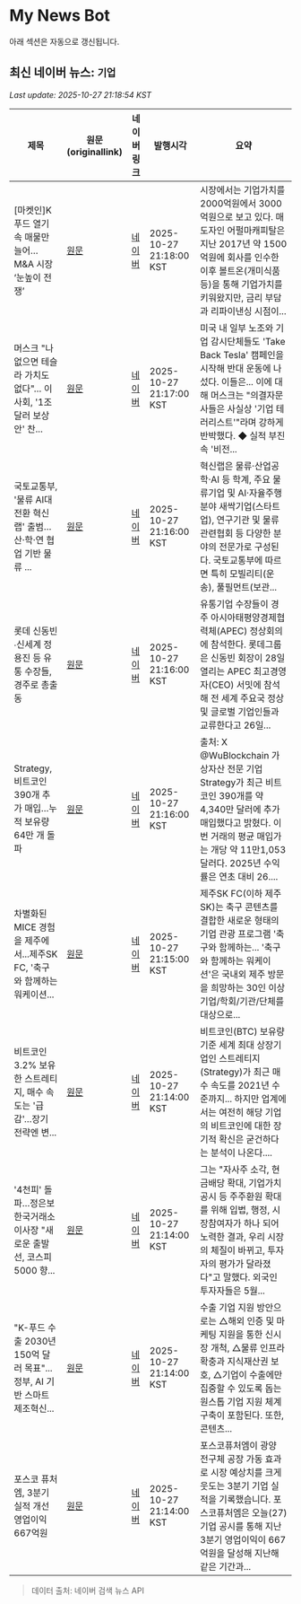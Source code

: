 # My News Bot

아래 섹션은 자동으로 갱신됩니다.

<!-- NEWS:START -->
## 최신 네이버 뉴스: `기업`
_Last update: 2025-10-27 21:18:54 KST_

| 제목 | 원문(originallink) | 네이버 링크 | 발행시각 | 요약 |
|---|---|---|---|---|
| [마켓인]K푸드 열기 속 매물만 늘어…M&A 시장 ‘눈높이 전쟁’ | [원문](http://www.edaily.co.kr/news/newspath.asp?newsid=04372246642337184) | [네이버](https://n.news.naver.com/mnews/article/018/0006148661?sid=101) | 2025-10-27 21:18:00 KST | 시장에서는 기업가치를 2000억원에서 3000억원으로 보고 있다. 매도자인 어펄마캐피탈은 지난 2017년 약 1500억원에 회사를 인수한 이후 볼트온(개미식품 등)을 통해 기업가치를 키워왔지만, 금리 부담과 리파이낸싱 시점이... |
| 머스크 "나 없으면 테슬라 가치도 없다"… 이사회, '1조달러 보상안' 찬... | [원문](https://www.newspim.com/news/view/20251027001329) | [네이버](https://www.newspim.com/news/view/20251027001329) | 2025-10-27 21:17:00 KST | 미국 내 일부 노조와 기업 감시단체들도 'Take Back Tesla' 캠페인을 시작해 반대 운동에 나섰다. 이들은... 이에 대해 머스크는 "의결자문사들은 사실상 '기업 테러리스트'"라며 강하게 반박했다. ◆ 실적 부진 속 '비전... |
| 국토교통부, '물류 AI대전환 혁신랩' 출범…산·학·연 협업 기반 물류 ... | [원문](http://www.econonews.co.kr/news/articleView.html?idxno=410674) | [네이버](http://www.econonews.co.kr/news/articleView.html?idxno=410674) | 2025-10-27 21:16:00 KST | 혁신랩은 물류·산업공학·AI 등 학계, 주요 물류기업 및 AI·자율주행 분야 새싹기업(스타트업), 연구기관 및 물류관련협회 등 다양한 분야의 전문가로 구성된다. 국토교통부에 따르면 특히 모빌리티(운송), 풀필먼트(보관... |
| 롯데 신동빈∙신세계 정용진 등 유통 수장들, 경주로 총출동 | [원문](http://woman.chosun.com/news/articleView.html?idxno=123546) | [네이버](http://woman.chosun.com/news/articleView.html?idxno=123546) | 2025-10-27 21:16:00 KST | 유통기업 수장들이 경주 아시아태평양경제협력체(APEC) 정상회의에 참석한다. 롯데그룹은 신동빈 회장이 28일 열리는 APEC 최고경영자(CEO) 서밋에 참석해 전 세계 주요국 정상 및 글로벌 기업인들과 교류한다고 26일... |
| Strategy, 비트코인 390개 추가 매입…누적 보유량 64만 개 돌파 | [원문](https://www.tokenpost.kr/news/breaking/297635) | [네이버](https://www.tokenpost.kr/news/breaking/297635) | 2025-10-27 21:16:00 KST | 출처: X @WuBlockchain 가상자산 전문 기업 Strategy가 최근 비트코인 390개를 약 4,340만 달러에 추가 매입했다고 밝혔다. 이번 거래의 평균 매입가는 개당 약 11만1,053달러다. 2025년 수익률은 연초 대비 26.... |
| 차별화된 MICE 경험을 제주에서...제주SK FC, '축구와 함께하는 워케이션... | [원문](https://www.sportalkorea.com/news/articleView.html?idxno=2025052909552686408) | [네이버](https://m.sports.naver.com/kfootball/article/139/0002235551) | 2025-10-27 21:15:00 KST | 제주SK FC(이하 제주SK)는 축구 콘텐츠를 결합한 새로운 형태의 기업 관광 프로그램 '축구와 함께하는... '축구와 함께하는 워케이션'은 국내외 제주 방문을 희망하는 30인 이상 기업/학회/기관/단체를 대상으로... |
| 비트코인 3.2% 보유한 스트레티지, 매수 속도는 '급감'…장기 전략엔 변... | [원문](https://www.tokenpost.kr/news/cryptocurrency/297633) | [네이버](https://www.tokenpost.kr/news/cryptocurrency/297633) | 2025-10-27 21:14:00 KST | 비트코인(BTC) 보유량 기준 세계 최대 상장기업인 스트레티지(Strategy)가 최근 매수 속도를 2021년 수준까지... 하지만 업계에서는 여전히 해당 기업의 비트코인에 대한 장기적 확신은 굳건하다는 분석이 나온다.... |
| '4천피' 돌파…정은보 한국거래소 이사장 "새로운 출발선, 코스피 5000 향... | [원문](http://www.fntimes.com/html/view.php?ud=202510272041276476179ad43907_18) | [네이버](http://www.fntimes.com/html/view.php?ud=202510272041276476179ad43907_18) | 2025-10-27 21:14:00 KST | 그는 "자사주 소각, 현금배당 확대, 기업가치 공시 등 주주환원 확대를 위해 입법, 행정, 시장참여자가 하나 되어 노력한 결과, 우리 시장의 체질이 바뀌고, 투자자의 평가가 달라졌다"고 말했다. 외국인 투자자들은 5월... |
| "K-푸드 수출 2030년 150억 달러 목표"... 정부, AI 기반 스마트 제조혁신... | [원문](https://www.farminsight.net/news/articleView.html?idxno=15418) | [네이버](https://www.farminsight.net/news/articleView.html?idxno=15418) | 2025-10-27 21:14:00 KST | 수출 기업 지원 방안으로는 △해외 인증 및 마케팅 지원을 통한 신시장 개척, △물류 인프라 확충과 지식재산권 보호, △기업이 수출에만 집중할 수 있도록 돕는 원스톱 기업 지원 체계 구축이 포함된다. 또한, 콘텐츠... |
| 포스코 퓨처엠, 3분기 실적 개선 영업이익 667억원 | [원문](https://ysmbc.co.kr/NewsArticle/1488749) | [네이버](https://ysmbc.co.kr/NewsArticle/1488749) | 2025-10-27 21:14:00 KST | 포스코퓨처엠이 광양 전구체 공장 가동 효과로 시장 예상치를 크게 웃도는 3분기 기업 실적을 기록했습니다. 포스코퓨처엠은 오늘(27) 기업 공시를 통해 지난 3분기 영업이익이 667억원을 달성해 지난해 같은 기간과... |

> 데이터 출처: 네이버 검색 뉴스 API
<!-- NEWS:END -->
